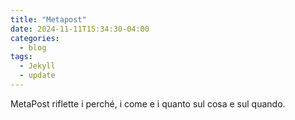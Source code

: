 ```yaml
---
title: "Metapost"
date: 2024-11-11T15:34:30-04:00
categories:
  - blog
tags:
  - Jekyll
  - update
---
```


MetaPost riflette i perché, i come e i quanto sul cosa e sul quando.